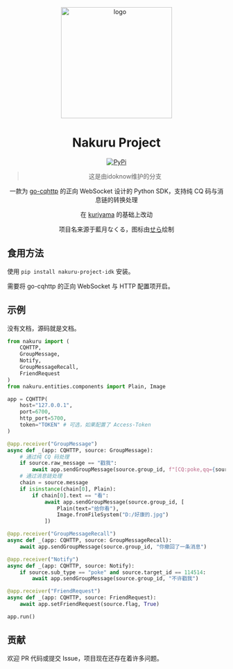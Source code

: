 <div align="center">
  <img width="256" src="./logo.png" alt="logo">

# Nakuru Project

[![PyPi](https://img.shields.io/pypi/v/nakuru-project-idk.svg)](https://pypi.python.org/pypi/nakuru-project-idk)

> 这是由idoknow维护的分支

一款为 [go-cqhttp](https://github.com/Mrs4s/go-cqhttp) 的正向 WebSocket 设计的 Python SDK，支持纯 CQ 码与消息链的转换处理

在 [kuriyama](https://github.com/Lxns-Network/mirai-python-sdk) 的基础上改动

项目名来源于藍月なくる，图标由[せら](https://www.pixiv.net/users/577968)绘制
</div>

## 食用方法

使用 `pip install nakuru-project-idk` 安装。

需要将 go-cqhttp 的正向 WebSocket 与 HTTP 配置项开启。

## 示例

没有文档，源码就是文档。

```python
from nakuru import (
    CQHTTP,
    GroupMessage,
    Notify,
    GroupMessageRecall,
    FriendRequest
)
from nakuru.entities.components import Plain, Image

app = CQHTTP(
    host="127.0.0.1",
    port=6700,
    http_port=5700,
    token="TOKEN" # 可选，如果配置了 Access-Token
)

@app.receiver("GroupMessage")
async def _(app: CQHTTP, source: GroupMessage):
    # 通过纯 CQ 码处理
    if source.raw_message == "戳我":
        await app.sendGroupMessage(source.group_id, f"[CQ:poke,qq={source.user_id}]")
    # 通过消息链处理
    chain = source.message
    if isinstance(chain[0], Plain):
        if chain[0].text == "看":
            await app.sendGroupMessage(source.group_id, [
                Plain(text="给你看"),
                Image.fromFileSystem("D:/好康的.jpg")
            ])

@app.receiver("GroupMessageRecall")
async def _(app: CQHTTP, source: GroupMessageRecall):
    await app.sendGroupMessage(source.group_id, "你撤回了一条消息")

@app.receiver("Notify")
async def _(app: CQHTTP, source: Notify):
    if source.sub_type == "poke" and source.target_id == 114514:
        await app.sendGroupMessage(source.group_id, "不许戳我")

@app.receiver("FriendRequest")
async def _(app: CQHTTP, source: FriendRequest):
    await app.setFriendRequest(source.flag, True)

app.run()
```

## 贡献
欢迎 PR 代码或提交 Issue，项目现在还存在着许多问题。
